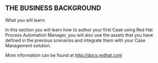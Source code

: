 ****THE BUSINESS BACKGROUND****
-------------------------------



What you will learn:

In this section you will learn how to author your first Case using Red Hat Process Automation Manager, you will also use the assets that you have defined in the previous scenarios and integrate them with your Case Management solution.

More information can be found at http://docs.redhat.com




